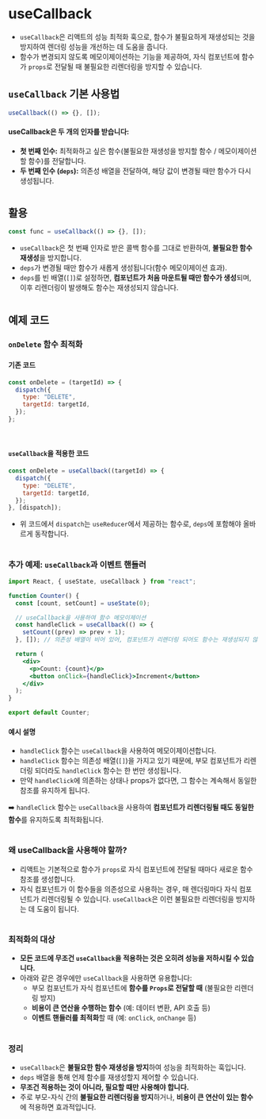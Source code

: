 # useCallback

- `useCallback`은 리액트의 성능 최적화 훅으로, 함수가 불필요하게 재생성되는 것을 방지하여 렌더링 성능을 개선하는 데 도움을 줍니다.
- 함수가 변경되지 않도록 메모이제이션하는 기능을 제공하여, 자식 컴포넌트에 함수가 `props`로 전달될 때 불필요한 리렌더링을 방지할 수 있습니다.

## `useCallback` 기본 사용법

```jsx
useCallback(() => {}, []);
```
#### useCallback은 두 개의 인자를 받습니다:
- **첫 번째 인수:** 최적화하고 싶은 함수(불필요한 재생성을 방지할 함수 / 메모이제이션할 함수)를 전달합니다.
- **두 번째 인수 (`deps`):** 의존성 배열을 전달하여, 해당 값이 변경될 때만 함수가 다시 생성됩니다.

#

## 활용

```jsx
const func = useCallback(() => {}, []);
```

- `useCallback`은 첫 번째 인자로 받은 콜백 함수를 그대로 반환하여, **불필요한 함수 재생성**을 방지합니다.
- `deps`가 변경될 때만 함수가 새롭게 생성됩니다(함수 메모이제이션 효과).
- `deps`를 빈 배열(`[]`)로 설정하면, **컴포넌트가 처음 마운트될 때만 함수가 생성**되며, 이후 리렌더링이 발생해도 함수는 재생성되지 않습니다.

#

## 예제 코드

### `onDelete` 함수 최적화

#### 기존 코드
```jsx
const onDelete = (targetId) => {
  dispatch({
    type: "DELETE",
    targetId: targetId,
  });
};
```

<br />

#### `useCallback`을 적용한 코드
```jsx
const onDelete = useCallback((targetId) => {
  dispatch({
    type: "DELETE",
    targetId: targetId,
  });
}, [dispatch]);
```

- 위 코드에서 `dispatch`는 `useReducer`에서 제공하는 함수로, `deps`에 포함해야 올바르게 동작합니다.

# 

### 추가 예제: `useCallback`과 이벤트 핸들러

```jsx
import React, { useState, useCallback } from "react";

function Counter() {
  const [count, setCount] = useState(0);

  // useCallback을 사용하여 함수 메모이제이션
  const handleClick = useCallback(() => {
    setCount((prev) => prev + 1);
  }, []); // 의존성 배열이 비어 있어, 컴포넌트가 리렌더링 되어도 함수는 재생성되지 않음

  return (
    <div>
      <p>Count: {count}</p>
      <button onClick={handleClick}>Increment</button>
    </div>
  );
}

export default Counter;
```

#### 예시 설명
- `handleClick` 함수는 `useCallback`을 사용하여 메모이제이션합니다.
- `handleClick` 함수는 의존성 배열(`[]`)을 가지고 있기 때문에, 부모 컴포넌트가 리렌더링 되더라도 `handleClick` 함수는 한 번만 생성됩니다.
- 만약 `handleClick`에 의존하는 상태나 props가 없다면, 그 함수는 계속해서 동일한 참조를 유지하게 됩니다.

➡️ `handleClick` 함수는 `useCallback`을 사용하여 **컴포넌트가 리렌더링될 때도 동일한 함수**를 유지하도록 최적화됩니다.

#

### 왜 useCallback을 사용해야 할까?

- 리액트는 기본적으로 함수가 `props`로 자식 컴포넌트에 전달될 때마다 새로운 함수 참조를 생성합니다.
- 자식 컴포넌트가 이 함수들을 의존성으로 사용하는 경우, 매 렌더링마다 자식 컴포넌트가 리렌더링될 수 있습니다. `useCallback`은 이런 불필요한 리렌더링을 방지하는 데 도움이 됩니다.

#

### 최적화의 대상

- **모든 코드에 무조건 `useCallback`을 적용하는 것은 오히려 성능을 저하시킬 수 있습니다.**
- 아래와 같은 경우에만 `useCallback`을 사용하면 유용합니다:
  - 부모 컴포넌트가 자식 컴포넌트에 **함수를 `Props`로 전달할 때** (불필요한 리렌더링 방지)
  - **비용이 큰 연산을 수행하는 함수** (예: 데이터 변환, API 호출 등)
  - **이벤트 핸들러를 최적화**할 때 (예: `onClick`, `onChange` 등)

#

### 정리

- `useCallback`은 **불필요한 함수 재생성을 방지**하여 성능을 최적화하는 훅입니다.
- `deps` 배열을 통해 언제 함수를 재생성할지 제어할 수 있습니다.
- **무조건 적용하는 것이 아니라, 필요할 때만 사용해야 합니다.**
- 주로 부모-자식 간의 **불필요한 리렌더링을 방지**하거나, **비용이 큰 연산이 있는 함수**에 적용하면 효과적입니다.

